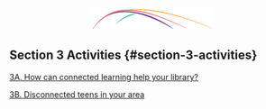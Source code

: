 <div style="text-align:center"><img src="/assets/CL_Swoosh.png" alt=""/></div>

## Section 3 Activities {#section-3-activities}

[3A. How can connected learning help your library?](section_3_activities/3a-how-can-connected-learning-help-your-library-promote-equity.html)

[3B. Disconnected teens in your area](section_3_activities/3b-disconnected-teens-in-your-area.html)